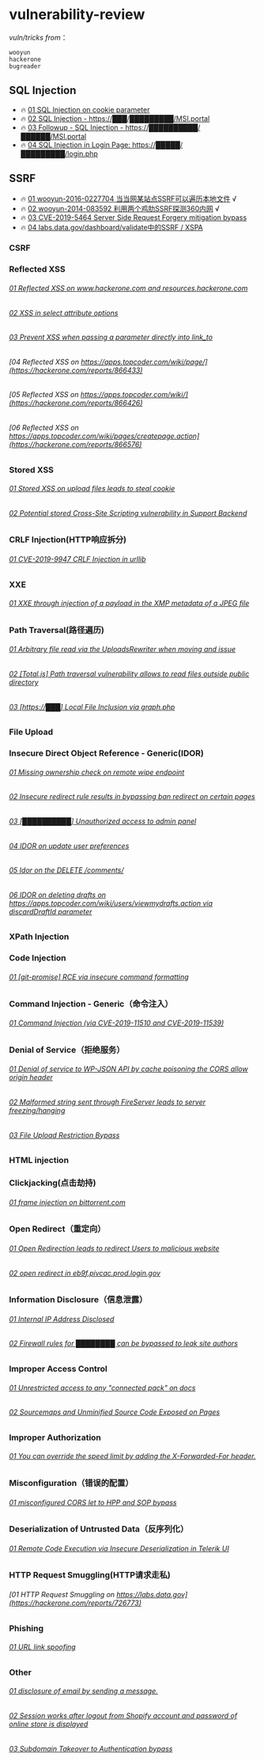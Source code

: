 # vulnerability-review


*vuln/tricks from*：
```
wooyun 
hackerone 
bugreader 
```


## SQL Injection
- 🔥 [01 SQL Injection on cookie parameter](https://hackerone.com/reports/761304)
- 🔥 [02 SQL Injection - https://███/█████████/MSI.portal](https://hackerone.com/reports/674838)
- 🔥 [03 Followup - SQL Injection - https://██████████/██████/MSI.portal](https://hackerone.com/reports/692326)
- 🔥 [04 SQL Injection in Login Page: https://█████/█████████/login.php](https://hackerone.com/reports/447742)



## SSRF
- 🔥 [01 wooyun-2016-0227704 当当网某站点SSRF可以遍历本地文件](https://wooyun.laolisafe.com/bug_detail.php?wybug_id=wooyun-2016-0227704) √
- 🔥 [02 wooyun-2014-083592 利用两个鸡肋SSRF探测360内网](https://wooyun.laolisafe.com/bug_detail.php?wybug_id=wooyun-2014-083592) √
- 🔥 [03 CVE-2019-5464 Server Side Request Forgery mitigation bypass](https://hackerone.com/reports/632101)
- 🔥 [04 labs.data.gov/dashboard/validate中的SSRF / XSPA](https://hackerone.com/reports/272095)



### CSRF

### Reflected XSS
###### [01 Reflected XSS on www.hackerone.com and resources.hackerone.com](https://hackerone.com/reports/840759)
###### [02 XSS in select attribute options](https://hackerone.com/reports/753567)
###### [03 Prevent XSS when passing a parameter directly into link_to](https://hackerone.com/reports/755354)
###### [04 Reflected XSS on https://apps.topcoder.com/wiki/page/](https://hackerone.com/reports/866433)
###### [05 Reflected XSS on https://apps.topcoder.com/wiki/](https://hackerone.com/reports/866426)
###### [06 Reflected XSS on https://apps.topcoder.com/wiki/pages/createpage.action](https://hackerone.com/reports/866576)


### Stored XSS
###### [01 Stored XSS on upload files leads to steal cookie](https://hackerone.com/reports/765679)
###### [02 Potential stored Cross-Site Scripting vulnerability in Support Backend](https://hackerone.com/reports/858894)

### CRLF Injection(HTTP响应拆分)
###### [01 CVE-2019-9947 CRLF Injection in urllib](https://hackerone.com/reports/590020)

### XXE
###### [01 XXE through injection of a payload in the XMP metadata of a JPEG file](https://hackerone.com/reports/836877)

### Path Traversal(路径遍历)
###### [01 Arbitrary file read via the UploadsRewriter when moving and issue](https://hackerone.com/reports/827052)
###### [02 [Total.js] Path traversal vulnerability allows to read files outside public directory](https://hackerone.com/reports/748765)
###### [03 [https://███] Local File Inclusion via graph.php](https://hackerone.com/reports/492767)

### File Upload 



### Insecure Direct Object Reference - Generic(IDOR)
###### [01 Missing ownership check on remote wipe endpoint](https://hackerone.com/reports/819807)
###### [02 Insecure redirect rule results in bypassing ban redirect on certain pages](https://hackerone.com/reports/703058)
###### [03 [██████████] Unauthorized access to admin panel](https://hackerone.com/reports/648222)
###### [04 IDOR on update user preferences](https://hackerone.com/reports/854290)
###### [05 Idor on the DELETE /comments/](https://hackerone.com/reports/861849)
###### [06 IDOR on deleting drafts on https://apps.topcoder.com/wiki/users/viewmydrafts.action via discardDraftId parameter](https://hackerone.com/reports/868590)

### XPath Injection


### Code Injection
###### [01 [git-promise] RCE via insecure command formatting](https://hackerone.com/reports/728047)



### Command Injection - Generic（命令注入）
###### [01 Command Injection (via CVE-2019-11510 and CVE-2019-11539)](https://hackerone.com/reports/680480)

### Denial of Service（拒绝服务）
###### [01 Denial of service to WP-JSON API by cache poisoning the CORS allow origin header](https://hackerone.com/reports/591302)
###### [02 Malformed string sent through FireServer leads to server freezing/hanging](https://hackerone.com/reports/679907)
###### [03 File Upload Restriction Bypass](https://hackerone.com/reports/259913)

### HTML injection

### Clickjacking(点击劫持)
###### [01 frame injection on bittorrent.com](https://hackerone.com/reports/846430)


### Open Redirect（重定向）
###### [01 Open Redirection leads to redirect Users to malicious website](https://hackerone.com/reports/625546)
###### [02 open redirect in eb9f.pivcac.prod.login.gov](https://hackerone.com/reports/798742)


### Information Disclosure（信息泄露）
###### [01 Internal IP Address Disclosed](https://hackerone.com/reports/707228)
###### [02 Firewall rules for ████████ can be bypassed to leak site authors](https://hackerone.com/reports/743643)


### Improper Access Control
###### [01 Unrestricted access to any "connected pack" on docs](https://hackerone.com/reports/777942)
###### [02 Sourcemaps and Unminified Source Code Exposed on Pages](https://hackerone.com/reports/845677)


### Improper Authorization
###### [01 You can override the speed limit by adding the X-Forwarded-For header.](https://hackerone.com/reports/855013)

### Misconfiguration（错误的配置）
###### [01 misconfigured CORS let to HPP and SOP bypass](https://hackerone.com/reports/867436)



### Deserialization of Untrusted Data（反序列化）
###### [01 Remote Code Execution via Insecure Deserialization in Telerik UI](https://hackerone.com/reports/838196)

### HTTP Request Smuggling(HTTP请求走私)
###### [01 HTTP Request Smuggling on https://labs.data.gov](https://hackerone.com/reports/726773)

### Phishing
###### [01 URL link spoofing](https://hackerone.com/reports/481472)


### Other
###### [01 disclosure of email by sending a message.](https://hackerone.com/reports/327200)
###### [02 Session works after logout from Shopify account and password of online store is displayed](https://hackerone.com/reports/837729)
###### [03 Subdomain Takeover to Authentication bypass](https://hackerone.com/reports/335330)
